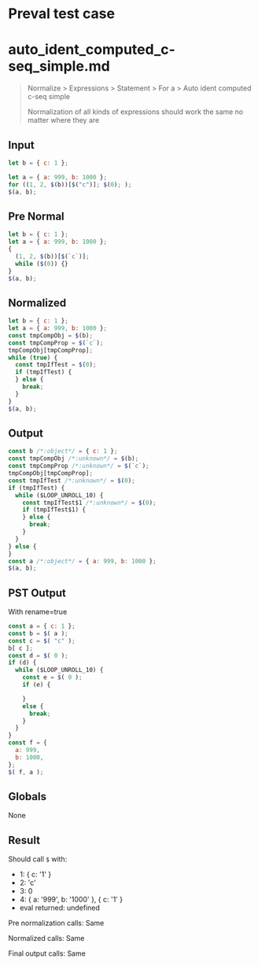 # Preval test case

# auto_ident_computed_c-seq_simple.md

> Normalize > Expressions > Statement > For a > Auto ident computed c-seq simple
>
> Normalization of all kinds of expressions should work the same no matter where they are

## Input

`````js filename=intro
let b = { c: 1 };

let a = { a: 999, b: 1000 };
for ((1, 2, $(b))[$("c")]; $(0); );
$(a, b);
`````

## Pre Normal


`````js filename=intro
let b = { c: 1 };
let a = { a: 999, b: 1000 };
{
  (1, 2, $(b))[$(`c`)];
  while ($(0)) {}
}
$(a, b);
`````

## Normalized


`````js filename=intro
let b = { c: 1 };
let a = { a: 999, b: 1000 };
const tmpCompObj = $(b);
const tmpCompProp = $(`c`);
tmpCompObj[tmpCompProp];
while (true) {
  const tmpIfTest = $(0);
  if (tmpIfTest) {
  } else {
    break;
  }
}
$(a, b);
`````

## Output


`````js filename=intro
const b /*:object*/ = { c: 1 };
const tmpCompObj /*:unknown*/ = $(b);
const tmpCompProp /*:unknown*/ = $(`c`);
tmpCompObj[tmpCompProp];
const tmpIfTest /*:unknown*/ = $(0);
if (tmpIfTest) {
  while ($LOOP_UNROLL_10) {
    const tmpIfTest$1 /*:unknown*/ = $(0);
    if (tmpIfTest$1) {
    } else {
      break;
    }
  }
} else {
}
const a /*:object*/ = { a: 999, b: 1000 };
$(a, b);
`````

## PST Output

With rename=true

`````js filename=intro
const a = { c: 1 };
const b = $( a );
const c = $( "c" );
b[ c ];
const d = $( 0 );
if (d) {
  while ($LOOP_UNROLL_10) {
    const e = $( 0 );
    if (e) {

    }
    else {
      break;
    }
  }
}
const f = {
  a: 999,
  b: 1000,
};
$( f, a );
`````

## Globals

None

## Result

Should call `$` with:
 - 1: { c: '1' }
 - 2: 'c'
 - 3: 0
 - 4: { a: '999', b: '1000' }, { c: '1' }
 - eval returned: undefined

Pre normalization calls: Same

Normalized calls: Same

Final output calls: Same
